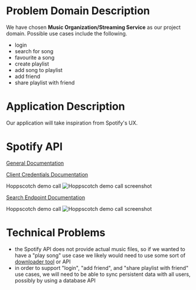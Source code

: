 # Problem Domain Description
We have chosen **Music Organization/Streaming Service** as our project domain. Possible use cases include the following.
* login
* search for song
* favourite a song
* create playlist
* add song to playlist
* add friend
* share playlist with friend

# Application Description
Our application will take inspiration from Spotify's UX.

# Spotify API
[General Documentation](https://developer.spotify.com/documentation/web-api)

[Client Credentials Documentation](https://developer.spotify.com/documentation/web-api/tutorials/client-credentials-flow)

Hoppscotch demo call
![Hoppscotch demo call screenshot](https://i.imgur.com/L4ZIbyD.png)

[Search Endpoint Documentation](https://developer.spotify.com/documentation/web-api/reference/search)

Hoppscotch demo call
![Hoppscotch demo call screenshot](https://imgur.com/i4WJwcC.png)

# Technical Problems
* the Spotify API does not provide actual music files, so if we wanted to have a "play song" use case we likely would need to use some sort of [downloader tool](https://github.com/SwapnilSoni1999/spotify-dl) or API
* in order to support "login", "add friend", and "share playlist with friend" use cases, we will need to be able to sync persistent data with all users, possibly by using a database API
